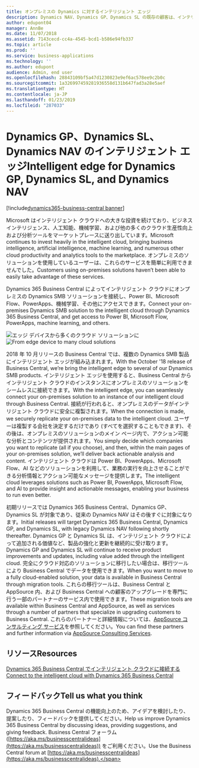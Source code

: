 ```yaml
---
title: オンプレミスの Dynamics に対するインテリジェント エッジ
description: Dynamics NAV、Dynamics GP、Dynamics SL の既存の顧客は、インテリジェント エッジによってクラウド アクセスに対するサポートを取得します。
author: edupont04
manager: AnnBe
ms.date: 11/07/2018
ms.assetid: 7143cecd-cc4a-4545-bcd1-b586e94fb337
ms.topic: article
ms.prod: ''
ms.service: business-applications
ms.technology: ''
ms.author: edupont
audience: Admin, end user
ms.openlocfilehash: 28843109bf5a47d1230823e9ef6ac578ee9c2b0c
ms.sourcegitcommit: 1a326997459281936558d131b647fad3a28e5aef
ms.translationtype: HT
ms.contentlocale: ja-JP
ms.lasthandoff: 01/23/2019
ms.locfileid: "287033"
---
```

# <a name="intelligent-edge-for-dynamics-gp-dynamics-sl-and-dynamics-nav"></a><span data-ttu-id="c1843-103">Dynamics GP、Dynamics SL、Dynamics NAV のインテリジェント エッジ</span><span class="sxs-lookup"><span data-stu-id="c1843-103">Intelligent edge for Dynamics GP, Dynamics SL, and Dynamics NAV</span></span>

[!include[dynamics365-business-central banner](../includes/dynamics365-business-central.md)]

<span data-ttu-id="c1843-104">Microsoft はインテリジェント クラウドへの大きな投資を続けており、ビジネス インテリジェンス、人工知能、機械学習、および他の多くのクラウド生産性向上および分析ツールをマーケットプレースに送り出しています。</span><span class="sxs-lookup"><span data-stu-id="c1843-104">Microsoft continues to invest heavily in the intelligent cloud, bringing business intelligence, artificial intelligence, machine learning, and numerous other cloud productivity and analytics tools to the marketplace.</span></span> <span data-ttu-id="c1843-105">オンプレミスのソリューションを使用しているユーザーは、これらのサービスを簡単に利用できませんでした。</span><span class="sxs-lookup"><span data-stu-id="c1843-105">Customers using on-premises solutions haven’t been able to easily take advantage of these services.</span></span>  

<span data-ttu-id="c1843-106">Dynamics 365 Business Central によってインテリジェント クラウドにオンプレミスの Dynamics SMB ソリューションを接続し、Power BI、Microsoft Flow、PowerApps、機械学習、その他にアクセスできます。</span><span class="sxs-lookup"><span data-stu-id="c1843-106">Connect your on-premises Dynamics SMB solution to the intelligent cloud through Dynamics 365 Business Central, and get access to Power BI, Microsoft Flow, PowerApps, machine learning, and others.</span></span>  

<span data-ttu-id="c1843-107">![エッジ デバイスから多くのクラウド ソリューションに](media/impact-dynamics-gp-dynamics-sl-customers-1.png "エッジ デバイスから多くのクラウド ソリューションに")</span><span class="sxs-lookup"><span data-stu-id="c1843-107">![From edge device to many cloud solutions](media/impact-dynamics-gp-dynamics-sl-customers-1.png "From edge device to many cloud solutions")</span></span>  

<span data-ttu-id="c1843-108">2018 年 10 月リリースの Business Central では、複数の Dynamics SMB 製品にインテリジェント エッジが組み込まれます。</span><span class="sxs-lookup"><span data-stu-id="c1843-108">With the October '18 release of Business Central, we’re bring the intelligent edge to several of our Dynamics SMB products.</span></span> <span data-ttu-id="c1843-109">インテリジェント エッジを使用すると、Business Central からインテリジェント クラウドのインスタンスにオンプレミスのソリューションをシームレスに接続できます。</span><span class="sxs-lookup"><span data-stu-id="c1843-109">With the intelligent edge, you can seamlessly connect your on-premises solution to an instance of our intelligent cloud through Business Central.</span></span> <span data-ttu-id="c1843-110">接続が行われると、オンプレミスのデータがインテリジェント クラウドに安全に複製されます。</span><span class="sxs-lookup"><span data-stu-id="c1843-110">When the connection is made, we securely replicate your on-premises data to the intelligent cloud.</span></span> <span data-ttu-id="c1843-111">ユーザーは複製する会社を決定するだけであり (すべてを選択することもできます)、その後は、オンプレミスのソリューションのメイン ページ内で、アクション可能な分析とコンテンツが提供されます。</span><span class="sxs-lookup"><span data-stu-id="c1843-111">You simply decide which companies you want to replicate (all if you choose), and then, within the main pages of your on-premises solution, we’ll deliver back actionable analysis and content.</span></span> <span data-ttu-id="c1843-112">インテリジェント クラウドは Power BI、PowerApps、Microsoft Flow、AI などのソリューションを利用して、業務の実行を向上させることができる分析情報とアクション可能なメッセージを提供します。</span><span class="sxs-lookup"><span data-stu-id="c1843-112">The intelligent cloud leverages solutions such as Power BI, PowerApps, Microsoft Flow, and AI to provide insight and actionable messages, enabling your business to run even better.</span></span>  

<span data-ttu-id="c1843-113">初期リリースでは Dynamics 365 Business Central、Dynamics GP、Dynamics SL が対象であり、従来の Dynamics NAV はその後すぐに対象になります。</span><span class="sxs-lookup"><span data-stu-id="c1843-113">Initial releases will target Dynamics 365 Business Central, Dynamics GP, and Dynamics SL, with legacy Dynamics NAV following shortly thereafter.</span></span> <span data-ttu-id="c1843-114">Dynamics GP と Dynamics SL は、インテリジェント クラウドによって追加される価値など、製品の強化と更新を継続的に受け取ります。</span><span class="sxs-lookup"><span data-stu-id="c1843-114">Dynamics GP and Dynamics SL will continue to receive product improvements and updates, including value added through the intelligent cloud.</span></span> <span data-ttu-id="c1843-115">完全にクラウド対応のソリューションに移行したい場合は、移行ツールにより Business Central でデータを使用できます。</span><span class="sxs-lookup"><span data-stu-id="c1843-115">When you want to move to a fully cloud-enabled solution, your data is available in Business Central through migration tools.</span></span> <span data-ttu-id="c1843-116">これらの移行ツールは、Business Central と AppSource 内、および Business Central への顧客のアップグレードを専門に行う一部のパートナーのサービス内で使用できます。</span><span class="sxs-lookup"><span data-stu-id="c1843-116">These migration tools are available within Business Central and AppSource, as well as services through a number of partners that specialize in upgrading customers to Business Central.</span></span> <span data-ttu-id="c1843-117">これらのパートナーと詳細情報については、[AppSource コンサルティング サービス](https://appsource.microsoft.com/marketplace/consulting-services?product=dynamics-365%3Bdynamics-365-business-central&page=1)を参照してください。</span><span class="sxs-lookup"><span data-stu-id="c1843-117">You can find these partners and further information via [AppSource Consulting Services](https://appsource.microsoft.com/marketplace/consulting-services?product=dynamics-365%3Bdynamics-365-business-central&page=1).</span></span>  

## <a name="resources"></a><span data-ttu-id="c1843-118">リソース</span><span class="sxs-lookup"><span data-stu-id="c1843-118">Resources</span></span>
[<span data-ttu-id="c1843-119">Dynamics 365 Business Central でインテリジェント クラウドに接続する</span><span class="sxs-lookup"><span data-stu-id="c1843-119">Connect to the intelligent cloud with Dynamics 365 Business Central</span></span>](https://docs.microsoft.com/dynamics365/business-central/dev-itpro/administration/about-intelligent-edge)

## <a name="tell-us-what-you-think"></a><span data-ttu-id="c1843-120">フィードバック</span><span class="sxs-lookup"><span data-stu-id="c1843-120">Tell us what you think</span></span>
<span data-ttu-id="c1843-121">Dynamics 365 Business Central の機能向上のため、アイデアを検討したり、提案したり、フィードバックを提供してください。</span><span class="sxs-lookup"><span data-stu-id="c1843-121">Help us improve Dynamics 365 Business Central by discussing ideas, providing suggestions, and giving feedback.</span></span> <span data-ttu-id="c1843-122">Business Central フォーラム ([https://aka.ms/businesscentralideas](https://aka.ms/businesscentralideas)) をご利用ください。</span><span class="sxs-lookup"><span data-stu-id="c1843-122">Use the Business Central forum at [https://aka.ms/businesscentralideas](https://aka.ms/businesscentralideas).</span></span>
